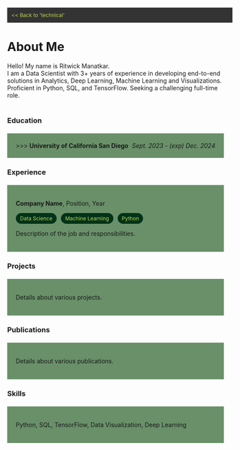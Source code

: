 <link rel="stylesheet" href="https://cdnjs.cloudflare.com/ajax/libs/font-awesome/6.0.0-beta3/css/all.min.css">
<style>
    .back-button {
        display: block;
        width: 100%;
        padding: 10px;
        background-color: #333;
        color: #bada55;
        text-align: left;
        text-decoration: none;
        font-size: 12px;
        top: -30px
    }
    
    .container {
        padding-top: 10px;
    }
    
    .section {
        padding: 20px;
        margin: 20px 0;
    }

    .section:nth-child(odd) {
        background-color: #699069;
    }

    .section:nth-child(even) {
        background-color: #808085;
    }

    .tags {
        display: flex;
        flex-wrap: wrap;
        gap: 5px;
    }

    .course {
        background-color: #333;
        color: #bada55;
        padding: 5px 10px;
        border-radius: 3px;
        font-size: 12px;
    }

    .tag {
        background-color: #003319;
        color: #bada55;
        padding: 5px 10px;
        border-radius: 15px;
        font-size: 12px;
        margin-right: 5px;
    }
    
    summary {
        cursor: pointer;
        display: flex;
        justify-content: space-between;
    }

    .date-range {
        margin-left: auto;
        font-style: italic;
    }
</style>

<a href="https://ritwickmanatkar.github.io/blog/technical/" class="back-button"> << Back to 
'technical'</a>

<h1>
   About Me
</h1>
<div class="container">

Hello! My name is Ritwick Manatkar.<br>
I am a Data Scientist with 3+ years of experience in developing end-to-end solutions in Analytics,
Deep Learning, Machine Learning and Visualizations. Proficient in Python, SQL, and TensorFlow. 
Seeking a challenging full-time role.<br><br>
<h3>Education</h3>
<div class="section">
    <details>
        <summary>
            <span> >>> <b>University of California San Diego</b></span>
            <span class="date-range">Sept. 2023 - (exp) Dec. 2024</span>
        </summary>
        <p><i class="fas fa-map-marker-alt icon"></i> <u>Location</u>: San Diego, CA</p>
        <p><i class="fas fa-graduation-cap icon"></i> <u>GPA</u>: 3.92 / 4.0</p>
        <div class="tags">
        <div class="course">Probability & Statistics</div>
        <div class="course">Data Management</div>
        <div class="course">Numeric Linear Algebra</div>
        <div class="course">Machine Learning</div>
        <div class="course">Scalable Data Systems</div>
        <div class="course">Statistical Models</div>
        <div class="course">Causal Inference</div>
        <div class="course">Fraud Analytics</div>
        <div class="course">Trustworthy Machine Learning</div>
    </div>
    </details>
</div>

<h3>Experience</h3>
<div class="section">
    <p><strong>Company Name</strong>, Position, Year</p>
    <div class="tags">
        <div class="tag">Data Science</div>
        <div class="tag">Machine Learning</div>
        <div class="tag">Python</div>
    </div>
    <p>Description of the job and responsibilities.</p>
</div>

<h3>Projects</h3>
<div class="section">
    <p>Details about various projects.</p>
</div>

<h3>Publications</h3>
<div class="section">
    <p>Details about various publications.</p>
</div>

<h3>Skills</h3>
<div class="section">
    <p>Python, SQL, TensorFlow, Data Visualization, Deep Learning</p>
</div>

</div>


